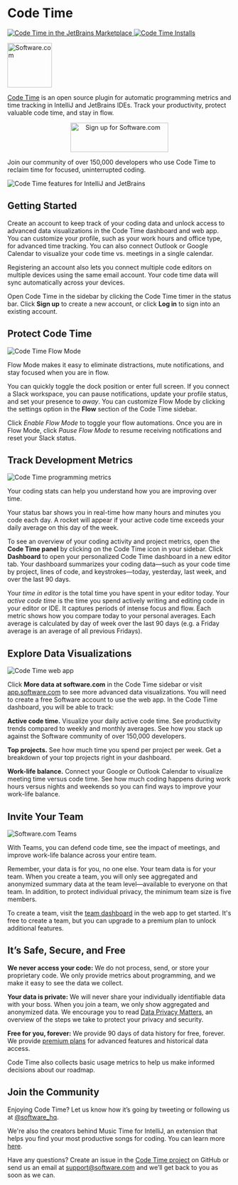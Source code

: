 # Code Time

<p>
  <a href="https://plugins.jetbrains.com/plugin/10687-code-time">
    <img alt="Code Time in the JetBrains Marketplace" src="https://img.shields.io/jetbrains/plugin/v/10687-code-time.svg?style=flat-square&color=00b4ee&label=marketplace">
  </a>
  <a href="https://plugins.jetbrains.com/plugin/10687-code-time">
    <img alt="Code Time Installs" src="https://img.shields.io/jetbrains/plugin/d/10687-code-time.svg?style=flat-square&color=00b4ee">
  </a>
</p>

<!-- Plugin description -->
<p><a href="https://www.software.com"><img alt="Software.com" src="https://assets.software.com/readme/software-logo-light.png" width="100px"></a></p>

[Code Time](https://www.software.com/code-time) is an open source plugin for automatic programming metrics and time tracking in IntelliJ and JetBrains IDEs. Track your productivity, protect valuable code time, and stay in flow.

<p align="center">
  <a href="https://app.software.com/signup?ref=readme">
    <img width="220px" height="66px" alt="Sign up for Software.com" src="https://assets.software.com/readme/code-time/signup-button.png">
  </a>
</p>

Join our community of over 150,000 developers who use Code Time to reclaim time for focused, uninterrupted coding.

![Code Time features for IntelliJ and JetBrains](https://assets.software.com/readme/code-time/intellij/features-2.4.7.png)

## Getting Started

Create an account to keep track of your coding data and unlock access to advanced data visualizations in the Code Time dashboard and web app. You can customize your profile, such as your work hours and office type, for advanced time tracking. You can also connect Outlook or Google Calendar to visualize your code time vs. meetings in a single calendar.

Registering an account also lets you connect multiple code editors on multiple devices using the same email account. Your code time data will sync automatically across your devices.

Open Code Time in the sidebar by clicking the Code Time timer in the status bar. Click **Sign up** to create a new account, or click **Log in** to sign into an existing account.

## Protect Code Time

![Code Time Flow Mode](https://assets.software.com/readme/code-time/intellij/stay-in-flow-2.4.7.png)

Flow Mode makes it easy to eliminate distractions, mute notifications, and stay focused when you are in flow.

You can quickly toggle the dock position or enter full screen. If you connect a Slack workspace, you can pause notifications, update your profile status, and set your presence to *away*. You can customize Flow Mode by clicking the settings option in the **Flow** section of the Code Time sidebar.

Click *Enable Flow Mode* to toggle your flow automations. Once you are in Flow Mode, click *Pause Flow Mode* to resume receiving notifications and reset your Slack status.

## Track Development Metrics

![Code Time programming metrics](https://assets.software.com/readme/code-time/intellij/measure-progress-2.4.7.png)

Your coding stats can help you understand how you are improving over time.

Your status bar shows you in real-time how many hours and minutes you code each day. A rocket will appear if your active code time exceeds your daily average on this day of the week.

To see an overview of your coding activity and project metrics, open the **Code Time panel** by clicking on the Code Time icon in your sidebar. Click **Dashboard** to open your personalized Code Time dashboard in a new editor tab. Your dashboard summarizes your coding data—such as your code time by project, lines of code, and keystrokes—today, yesterday, last week, and over the last 90 days.

Your *time in editor* is the total time you have spent in your editor today. Your *active code time* is the time you spend actively writing and editing code in your editor or IDE. It captures periods of intense focus and flow. Each metric shows how you compare today to your personal averages. Each average is calculated by day of week over the last 90 days (e.g. a Friday average is an average of all previous Fridays).

## Explore Data Visualizations

![Code Time web app](https://assets.software.com/readme/code-time/vscode/visualize-everything.png)

Click **More data at software.com** in the Code Time sidebar or visit [app.software.com](https://app.software.com) to see more advanced data visualizations. You will need to create a free Software account to use the web app. In the Code Time dashboard, you will be able to track:

**Active code time.** Visualize your daily active code time. See productivity trends compared to weekly and monthly averages. See how you stack up against the Software community of over 150,000 developers.

**Top projects.** See how much time you spend per project per week. Get a breakdown of your top projects right in your dashboard.

**Work-life balance.** Connect your Google or Outlook Calendar to visualize meeting time versus code time. See how much coding happens during work hours versus nights and weekends so you can find ways to improve your work-life balance.

## Invite Your Team

![Software.com Teams](https://assets.software.com/readme/code-time/vscode/lead-your-team-2.5.3.png)

With Teams, you can defend code time, see the impact of meetings, and improve work-life balance across your entire team.

Remember, your data is for you, no one else. Your team data is for your team. When you create a team, you will only see aggregated and anonymized summary data at the team level—available to everyone on that team. In addition, to protect individual privacy, the minimum team size is five members.

To create a team, visit the [team dashboard](https://app.software.com/team-dashboard) in the web app to get started. It's free to create a team, but you can upgrade to a premium plan to unlock additional features.

## It’s Safe, Secure, and Free

**We never access your code:** We do not process, send, or store your proprietary code. We only provide metrics about programming, and we make it easy to see the data we collect.

**Your data is private:** We will never share your individually identifiable data with your boss. When you join a team, we only show aggregated and anonymized data. We encourage you to read [Data Privacy Matters](https://www.software.com/data-privacy), an overview of the steps we take to protect your privacy and security.

**Free for you, forever:** We provide 90 days of data history for free, forever. We provide [premium plans](https://www.software.com/pricing) for advanced features and historical data access.

Code Time also collects basic usage metrics to help us make informed decisions about our roadmap.

## Join the Community

Enjoying Code Time? Let us know how it’s going by tweeting or following us at [@software_hq](https://twitter.com/software_hq).

We're also the creators behind Music Time for IntelliJ, an extension that helps you find your most productive songs for coding. You can learn more [here](https://www.software.com/music-time).

Have any questions? Create an issue in the [Code Time project](https://github.com/swdotcom/swdc-intellij) on GitHub or send us an email at [support@software.com](mailto:support@software.com) and we’ll get back to you as soon as we can.
<!-- Plugin description end -->